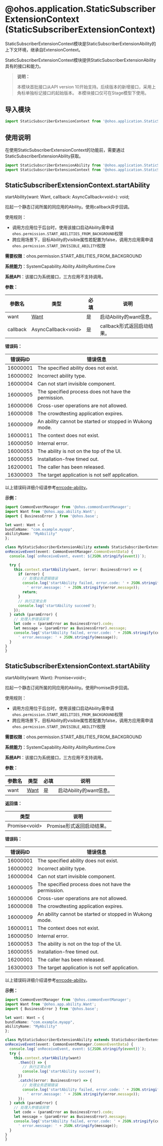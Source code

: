 # @ohos.application.StaticSubscriberExtensionContext (StaticSubscriberExtensionContext)

StaticSubscriberExtensionContext模块是StaticSubscriberExtensionAbility的上下文环境，继承自ExtensionContext。

StaticSubscriberExtensionContext模块提供StaticSubscriberExtensionAbility具有的接口和能力。

> **说明：**
>
> 本模块首批接口从API version 10开始支持。后续版本的新增接口，采用上角标单独标记接口的起始版本。
> 本模块接口仅可在Stage模型下使用。

## 导入模块

```ts
import StaticSubscriberExtensionContext from '@ohos.application.StaticSubscriberExtensionContext';
```

## 使用说明

在使用StaticSubscriberExtensionContext的功能前，需要通过StaticSubscriberExtensionAbility获取。

```ts
import StaticSubscriberExtensionAbility from '@ohos.application.StaticSubscriberExtensionAbility';
import StaticSubscriberExtensionContext from '@ohos.application.StaticSubscriberExtensionContext';
```

## StaticSubscriberExtensionContext.startAbility

startAbility(want: Want, callback: AsyncCallback&lt;void&gt;): void;

拉起一个静态订阅所属的同应用的Ability。使用callback异步回调。

使用规则：
 - 调用方应用位于后台时，使用该接口启动Ability需申请`ohos.permission.START_ABILITIES_FROM_BACKGROUND`权限
 - 跨应用场景下，目标Ability的visible属性若配置为false，调用方应用需申请`ohos.permission.START_INVISIBLE_ABILITY`权限

**需要权限**：ohos.permission.START_ABILITIES_FROM_BACKGROUND

**系统能力**：SystemCapability.Ability.AbilityRuntime.Core

**系统API**：该接口为系统接口，三方应用不支持调用。

**参数：**

| 参数名   | 类型                                | 必填 | 说明                       |
| -------- | ----------------------------------- | ---- | -------------------------- |
| want     | [Want](js-apis-app-ability-want.md) | 是   | 启动Ability的want信息。    |
| callback | AsyncCallback&lt;void&gt;           | 是   | callback形式返回启动结果。 |

**错误码：**

| 错误码ID | 错误信息                                                     |
| -------- | ------------------------------------------------------------ |
| 16000001 | The specified ability does not exist.                        |
| 16000002 | Incorrect ability type.                                      |
| 16000004 | Can not start invisible component.                           |
| 16000005 | The specified process does not have the permission.          |
| 16000006 | Cross-user operations are not allowed.                       |
| 16000008 | The crowdtesting application expires.                        |
| 16000009 | An ability cannot be started or stopped in Wukong mode.      |
| 16000011 | The context does not exist.                                  |
| 16000050 | Internal error.                                              |
| 16000053 | The ability is not on the top of the UI.                     |
| 16000055 | Installation-free timed out.                                 |
| 16200001 | The caller has been released.                                |
| 16300003 | The target application is not self application.              |

以上错误码详细介绍请参考[errcode-ability](../errorcodes/errorcode-ability.md)。

**示例：**

  ```ts
import CommonEventManager from '@ohos.commonEventManager';
import Want from '@ohos.app.ability.Want';
import { BusinessError } from '@ohos.base';

let want: Want = {
  bundleName: "com.example.myapp",
  abilityName: "MyAbility"
};

class MyStaticSubscriberExtensionAbility extends StaticSubscriberExtensionAbility {
  onReceiveEvent(event: CommonEventManager.CommonEventData) {
    console.log(`onReceiveEvent, event: ${JSON.stringify(event)}`);

    try {
      this.context.startAbility(want, (error: BusinessError) => {
        if (error) {
          // 处理业务逻辑错误
          console.log('startAbility failed, error.code: ' + JSON.stringify(error.code) +
            ' error.message: ' + JSON.stringify(error.message));
          return;
        }
        // 执行正常业务
        console.log('startAbility succeed');
      });
    } catch (paramError) {
      // 处理入参错误异常
      let code = (paramError as BusinessError).code;
      let message = (paramError as BusinessError).message;
      console.log('startAbility failed, error.code: ' + JSON.stringify(code) +
        ' error.message: ' + JSON.stringify(message));
    }
  }
}
  ```

## StaticSubscriberExtensionContext.startAbility

startAbility(want: Want): Promise&lt;void&gt;;

拉起一个静态订阅所属的同应用的Ability。使用Promise异步回调。

使用规则：
 - 调用方应用位于后台时，使用该接口启动Ability需申请`ohos.permission.START_ABILITIES_FROM_BACKGROUND`权限
 - 跨应用场景下，目标Ability的visible属性若配置为false，调用方应用需申请`ohos.permission.START_INVISIBLE_ABILITY`权限

**需要权限**：ohos.permission.START_ABILITIES_FROM_BACKGROUND

**系统能力**：SystemCapability.Ability.AbilityRuntime.Core

**系统API**：该接口为系统接口，三方应用不支持调用。

**参数：**

| 参数名 | 类型                                | 必填 | 说明                    |
| ------ | ----------------------------------- | ---- | ----------------------- |
| want   | [Want](js-apis-app-ability-want.md) | 是   | 启动Ability的want信息。 |

**返回值：**

| 类型                | 说明                      |
| ------------------- | ------------------------- |
| Promise&lt;void&gt; | Promise形式返回启动结果。 |

**错误码：**

| 错误码ID | 错误信息                                                     |
| -------- | ------------------------------------------------------------ |
| 16000001 | The specified ability does not exist.                        |
| 16000002 | Incorrect ability type.                                      |
| 16000004 | Can not start invisible component.                           |
| 16000005 | The specified process does not have the permission.          |
| 16000006 | Cross-user operations are not allowed.                       |
| 16000008 | The crowdtesting application expires.                        |
| 16000009 | An ability cannot be started or stopped in Wukong mode.      |
| 16000011 | The context does not exist.                                  |
| 16000050 | Internal error.                                              |
| 16000053 | The ability is not on the top of the UI.                     |
| 16000055 | Installation-free timed out.                                 |
| 16200001 | The caller has been released.                                |
| 16300003 | The target application is not self application.              |

以上错误码详细介绍请参考[errcode-ability](../errorcodes/errorcode-ability.md)。

**示例：**

  ```ts
import CommonEventManager from '@ohos.commonEventManager';
import Want from '@ohos.app.ability.Want';
import { BusinessError } from '@ohos.base';

let want: Want = {
  bundleName: "com.example.myapp",
  abilityName: "MyAbility"
};

class MyStaticSubscriberExtensionAbility extends StaticSubscriberExtensionAbility {
  onReceiveEvent(event: CommonEventManager.CommonEventData) {
    console.log(`onReceiveEvent, event: ${JSON.stringify(event)}`);
    try {
      this.context.startAbility(want)
        .then(() => {
          // 执行正常业务
          console.log('startAbility succeed');
        })
        .catch((error: BusinessError) => {
          // 处理业务逻辑错误
          console.log('startAbility failed, error.code: ' + JSON.stringify(error.code) +
            ' error.message: ' + JSON.stringify(error.message));
        });
    } catch (paramError) {
      // 处理入参错误异常
      let code = (paramError as BusinessError).code;
      let message = (paramError as BusinessError).message;
      console.log('startAbility failed, error.code: ' + JSON.stringify(code) +
        ' error.message: ' + JSON.stringify(message));
    }
  }
}
  ```